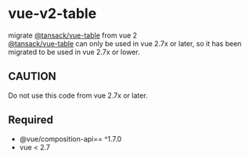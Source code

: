 # vue-v2-table

migrate [@tansack/vue-table](https://github.com/TanStack/table) from vue 2  
[@tansack/vue-table](https://github.com/TanStack/table) can only be used in vue 2.7x or later, so it has been migrated to be used in vue 2.7x or lower.

## CAUTION
Do not use this code from vue 2.7x or later.
## Required
  * @vue/composition-api== ^1.7.0
  * vue < 2.7

